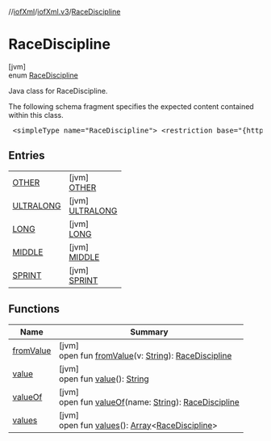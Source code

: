 //[iofXml](../../../index.md)/[iofXml.v3](../index.md)/[RaceDiscipline](index.md)

# RaceDiscipline

[jvm]\
enum [RaceDiscipline](index.md)

<p>Java class for RaceDiscipline. <p>The following schema fragment specifies the expected content contained within this class. <pre> &lt;simpleType name="RaceDiscipline"&gt; &lt;restriction base="{http://www.w3.org/2001/XMLSchema}NMTOKEN"&gt; &lt;enumeration value="Sprint"/&gt; &lt;enumeration value="Middle"/&gt; &lt;enumeration value="Long"/&gt; &lt;enumeration value="Ultralong"/&gt; &lt;enumeration value="Other"/&gt; &lt;/restriction&gt; &lt;/simpleType&gt; </pre>

## Entries

| | |
|---|---|
| [OTHER](-o-t-h-e-r/index.md) | [jvm]<br>[OTHER](-o-t-h-e-r/index.md) |
| [ULTRALONG](-u-l-t-r-a-l-o-n-g/index.md) | [jvm]<br>[ULTRALONG](-u-l-t-r-a-l-o-n-g/index.md) |
| [LONG](-l-o-n-g/index.md) | [jvm]<br>[LONG](-l-o-n-g/index.md) |
| [MIDDLE](-m-i-d-d-l-e/index.md) | [jvm]<br>[MIDDLE](-m-i-d-d-l-e/index.md) |
| [SPRINT](-s-p-r-i-n-t/index.md) | [jvm]<br>[SPRINT](-s-p-r-i-n-t/index.md) |

## Functions

| Name | Summary |
|---|---|
| [fromValue](from-value.md) | [jvm]<br>open fun [fromValue](from-value.md)(v: [String](https://docs.oracle.com/javase/8/docs/api/java/lang/String.html)): [RaceDiscipline](index.md) |
| [value](value.md) | [jvm]<br>open fun [value](value.md)(): [String](https://docs.oracle.com/javase/8/docs/api/java/lang/String.html) |
| [valueOf](value-of.md) | [jvm]<br>open fun [valueOf](value-of.md)(name: [String](https://docs.oracle.com/javase/8/docs/api/java/lang/String.html)): [RaceDiscipline](index.md) |
| [values](values.md) | [jvm]<br>open fun [values](values.md)(): [Array](https://kotlinlang.org/api/latest/jvm/stdlib/kotlin/-array/index.html)<[RaceDiscipline](index.md)> |
